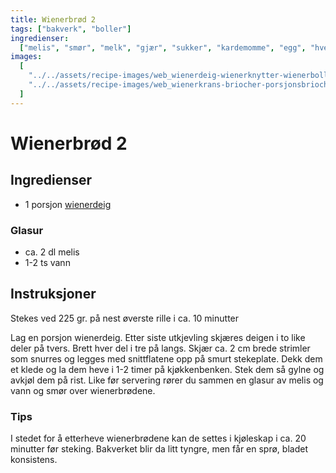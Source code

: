 ```yaml
---
title: Wienerbrød 2
tags: ["bakverk", "boller"]
ingredienser:
  ["melis", "smør", "melk", "gjær", "sukker", "kardemomme", "egg", "hvetemel"]
images:
  [
    "../../assets/recipe-images/web_wienerdeig-wienerknytter-wienerboller-med-eggekrem-wienerbrød.jpg",
    "../../assets/recipe-images/web_wienerkrans-briocher-porsjonsbriocher.jpg",
  ]
---
```


# Wienerbrød 2

## Ingredienser

- 1 porsjon [wienerdeig](./wienerdeig)

### Glasur

- ca. 2 dl melis
- 1-2 ts vann

## Instruksjoner

Stekes ved 225 gr. på nest øverste rille i ca. 10 minutter

Lag en porsjon wienerdeig. Etter siste utkjevling skjæres deigen i to like deler på tvers. Brett hver del i tre på langs. Skjær ca. 2 cm brede strimler som snurres og legges med snittflatene opp på smurt stekeplate. Dekk dem et klede og la dem heve i 1-2 timer på kjøkkenbenken. Stek dem så gylne og avkjøl dem på rist. Like før servering rører du sammen en glasur av melis og vann og smør over wienerbrødene.

### Tips

I stedet for å etterheve wienerbrødene kan de settes i kjøleskap i ca. 20 minutter før steking. Bakverket blir da litt tyngre, men får en sprø, bladet konsistens.
